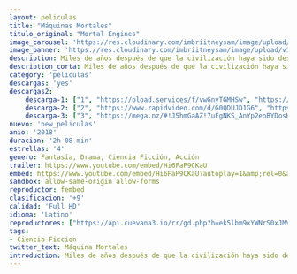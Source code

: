 ```yaml
---
layout: peliculas
title: "Máquinas Mortales"
titulo_original: "Mortal Engines"
image_carousel: 'https://res.cloudinary.com/imbriitneysam/image/upload/v1545792009/mortales-poste-min.jpg'
image_banner: 'https://res.cloudinary.com/imbriitneysam/image/upload/v1545792009/maquinas-banner-min.jpg'
description: Miles de años después de que la civilización haya sido destruida por un evento cataclísmico, la humanidad se ha adaptado a una nueva forma de vida. Enormes ciudades en movimiento deambulan por la Tierra depredando pueblos de tracción más pequeños. Tom Natsworthy (Robert Sheehan)- que proviene de un nivel inferior de la gran ciudad de Londres, se encuentra luchando por su propia supervivencia después de que se topa con la peligrosa fugitiva Hester Shaw (Hera Hilmar).
description_corta: Miles de años después de que la civilización haya sido destruida por un evento cataclísmico, la humanidad se ha adaptado a una nueva forma de vida. Enormes ciudades en movimiento deambulan por la Tierra depredando pueblos de...
category: 'peliculas'
descargas: 'yes'
descargas2:
    descarga-1: ["1", "https://oload.services/f/vwGnyTGMHSw", "https://www.google.com/s2/favicons?domain=openload.co","OpenLoad","https://res.cloudinary.com/imbriitneysam/image/upload/v1541473684/mexico.png", "Latino", "Full HD"]
    descarga-2: ["2", "https://www.rapidvideo.com/d/G0QDUJD1G6", "https://www.google.com/s2/favicons?domain=www.rapidvideo.com","RapidVideo","https://res.cloudinary.com/imbriitneysam/image/upload/v1541473684/mexico.png", "Latino", "Full HD"]
    descarga-3: ["3", "https://mega.nz/#!J5hmGaAZ!7uFgNKS_AnYp2eoBYDosHXYFaphjcghLt5wdKLrymsU", "https://www.google.com/s2/favicons?domain=mega.nz","RapidVideo","https://res.cloudinary.com/imbriitneysam/image/upload/v1541473684/mexico.png", "Latino", "FULL HD"]
nuevo: 'new_peliculas'
anio: '2018'
duracion: '2h 08 min'
estrellas: '4'
genero: Fantasía, Drama, Ciencia Ficción, Acción
trailer: https://www.youtube.com/embed/Hi6FaP9CKaU
embed: https://www.youtube.com/embed/Hi6FaP9CKaU?autoplay=1&amp;rel=0&amp;hd=1&border=0&wmode=opaque&enablejsapi=1&modestbranding=1&controls=1&showinfo=0
sandbox: allow-same-origin allow-forms
reproductor: fembed
clasificacion: '+9'
calidad: 'Full HD'
idioma: 'Latino'
reproductores: ["https://api.cuevana3.io/rr/gd.php?h=ek5lbm9xYWNrS0xJMVp5b21KREk0dFBLbjVkaHhkRGdrOG1jbnBpUnhhS1Z0WlNsZ3F5WXBkNnRlWVNLbGRqYzJkT1Nkb0hGenNhK21wS0xncW5NeDl1U3FadVkyUT09"]
tags:
- Ciencia-Ficcion
twitter_text: Máquina Mortales
introduction: Miles de años después de que la civilización haya sido destruida por un evento cataclísmico, la humanidad se ha adaptado a una nueva forma de vida. Enormes ciudades en movimiento deambulan por la Tierra depredando pueblos de...
---
```












